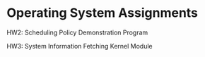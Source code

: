 # Operating System Assignments
HW2: Scheduling Policy Demonstration Program

HW3: System Information Fetching Kernel Module
